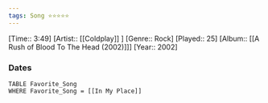 ```yaml
---
tags: Song ⭐⭐⭐⭐⭐ 
---
```

[Time:: 3:49]
[Artist:: [[Coldplay]] ]
[Genre:: Rock]
[Played:: 25]
[Album:: [[A Rush of Blood To The Head (2002)]]]
[Year:: 2002]
### Dates
````dataview
TABLE Favorite_Song
WHERE Favorite_Song = [[In My Place]]
````